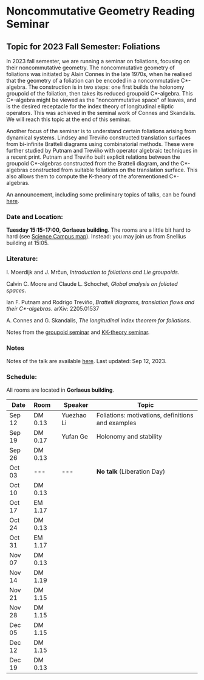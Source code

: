 # Noncommutative Geometry Reading Seminar
## Topic for 2023 Fall Semester: Foliations

In 2023 fall semester, we are running a seminar on foliations, focusing on their noncommutative geometry. The noncommutative geometry of foliations was initiated by Alain Connes in the late 1970s, when he realised that the geometry of a foliation can be encoded in a noncommutative C\*-algebra. The construction is in two steps: one first builds the holonomy groupoid of the foliation, then takes its reduced groupoid C\*-algebra. This C\*-algebra might be viewed as the "noncommutative space" of leaves, and is the desired receptacle for the index theory of longitudinal elliptic operators. This was achieved in the seminal work of Connes and Skandalis. We will reach this topic at the end of this seminar.

Another focus of the seminar is to understand certain foliations arising from dynamical systems. Lindsey and Treviño constructed translation surfaces from bi-infinite Bratteli diagrams using combinatorial methods. These were further studied by Putnam and Treviño with operator algebraic techniques in a recent print. Putnam and Treviño built explicit relations between the  groupoid C\*-algebras constructed from the Bratteli diagram, and the C\*-algebras constructed from suitable foliations on the translation surface. This also allows them to compute the K-theory of the aforementioned C\*-algebras.

An announcement, including some preliminary topics of talks, can be found [here](https://ncg-leiden.github.io/foliation2023/foliation_announcement.pdf).

### Date and Location:
**Tuesday 15:15-17:00, Gorlaeus building**. The rooms are a little bit hard to hard (see [Science Campus map](https://www.universiteitleiden.nl/binaries/content/assets/science/cm/campusplattegrond-faculty-of-science.pdf?_ga=2.210011805.922390172.1671443107-1639011062.1660081271)). Instead: you may join us from Snellius building at 15:05.

### Literature:

 I. Moerdijk and J. Mrčun, *Introduction to foliations and Lie groupoids*.

Calvin C. Moore and Claude L. Schochet, *Global analysis on foliated spaces*.

Ian F. Putnam and Rodrigo Treviño, *Bratteli diagrams, translation flows and their C\*-algebras*. arXiv: 2205.01537

A. Connes and G. Skandalis, *The longitudinal index theorem for foliations*.

Notes from the [groupoid seminar](https://ncg-leiden.github.io/groupoid2022/groupoid_notes.pdf) and [KK-theory seminar](https://liyuezhao.github.io/notes/kk_notes.pdf).

### Notes

Notes of the talk are available [here](https://ncg-leiden.github.io/foliation2023/foliation_notes.pdf). Last updated: Sep 12, 2023.

### Schedule:

All rooms are located in **Gorlaeus building**.

|  Date   | Room | Speaker  |  Topic |
|  ---  | :-----------  | ----  | -------- |
| Sep 12 | DM 0.13 | Yuezhao Li | Foliations:  motivations, definitions and examples |
| Sep 19 | DM 0.17 | Yufan Ge | Holonomy and stability |
| Sep 26 | DM 0.13 |  |  |
| Oct 03 | --- | --- | **No talk** (Liberation Day)   |
| Oct 10 | DM 0.13 |  |  |
| Oct 17 | EM 1.17 |  |   |
| Oct 24 | DM 0.13 |  |  |
| Oct 31 | EM 1.17 |  |  |
| Nov 07 | DM 0.13 |  |  |
| Nov 14 | DM 1.19 |            |  |
| Nov 21 | DM 1.15 |  |  |
| Nov 28 | DM 1.15 |  |  |
| Dec 05 | DM 1.15 |  |  |
| Dec 12 | DM 1.15 |  |  |
| Dec 19 | DM 0.13 |  |  |
